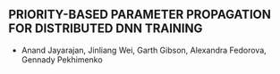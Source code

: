 ## PRIORITY-BASED PARAMETER PROPAGATION FOR DISTRIBUTED DNN TRAINING
- Anand Jayarajan, Jinliang Wei, Garth Gibson, Alexandra Fedorova, Gennady Pekhimenko
